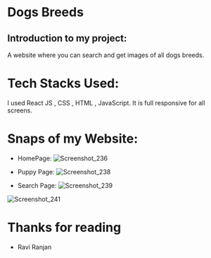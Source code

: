 # Dogs Breeds

## Introduction to my project:

A website where you can search and get images of all dogs breeds.


# Tech Stacks Used:
I used React JS , CSS , HTML , JavaScript.
It is full responsive for all screens.


# Snaps of my Website:

* HomePage:
![Screenshot_236](https://user-images.githubusercontent.com/91020498/189519539-74c3e7ee-9ad1-4ab5-87a3-674643ab8370.png)


* Puppy Page: 
![Screenshot_238](https://user-images.githubusercontent.com/91020498/189519551-b7d02abc-fdf9-45a8-9d15-ec093760aad8.png)


* Search Page: 
![Screenshot_239](https://user-images.githubusercontent.com/91020498/189519558-00eb0c1f-1b4c-4501-8da2-735211f24371.png)


![Screenshot_241](https://user-images.githubusercontent.com/91020498/189519571-cdc792e1-32ee-41d2-bff6-804c1e07a311.png)



# Thanks for reading

* Ravi Ranjan



